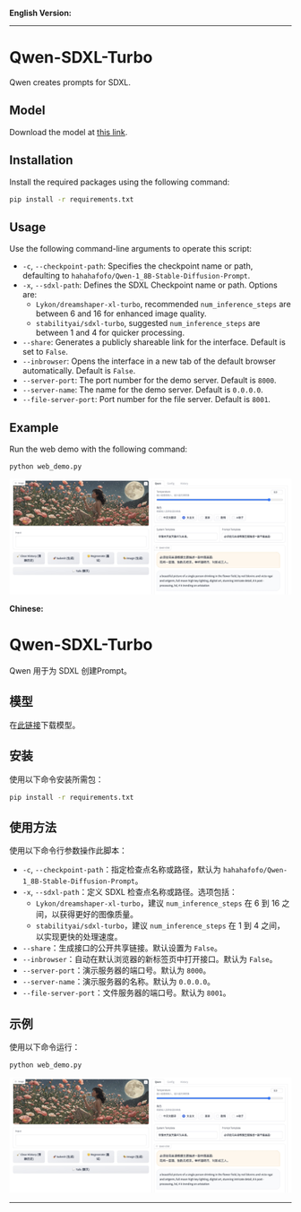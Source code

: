 **English Version:**

---

# Qwen-SDXL-Turbo

Qwen creates prompts for SDXL.

## Model

Download the model at [this link](https://huggingface.co/hahahafofo/Qwen-1_8B-Stable-Diffusion-Prompt).

## Installation

Install the required packages using the following command:

```bash
pip install -r requirements.txt
```

## Usage

Use the following command-line arguments to operate this script:

- `-c`, `--checkpoint-path`: Specifies the checkpoint name or path, defaulting to `hahahafofo/Qwen-1_8B-Stable-Diffusion-Prompt`.
- `-x`, `--sdxl-path`: Defines the SDXL Checkpoint name or path. Options are:
  - `Lykon/dreamshaper-xl-turbo`, recommended `num_inference_steps` are between 6 and 16 for enhanced image quality.
  - `stabilityai/sdxl-turbo`, suggested `num_inference_steps` are between 1 and 4 for quicker processing.
- `--share`: Generates a publicly shareable link for the interface. Default is set to `False`.
- `--inbrowser`: Opens the interface in a new tab of the default browser automatically. Default is `False`.
- `--server-port`: The port number for the demo server. Default is `8000`.
- `--server-name`: The name for the demo server. Default is `0.0.0.0`.
- `--file-server-port`: Port number for the file server. Default is `8001`.

## Example

Run the web demo with the following command:

```bash
python web_demo.py
```

![demo.jpg](demo.jpg)



**Chinese:**



# Qwen-SDXL-Turbo

Qwen 用于为 SDXL 创建Prompt。

## 模型

在[此链接](https://huggingface.co/hahahafofo/Qwen-1_8B-Stable-Diffusion-Prompt)下载模型。

## 安装

使用以下命令安装所需包：

```bash
pip install -r requirements.txt
```

## 使用方法

使用以下命令行参数操作此脚本：

- `-c`, `--checkpoint-path`：指定检查点名称或路径，默认为 `hahahafofo/Qwen-1_8B-Stable-Diffusion-Prompt`。
- `-x`, `--sdxl-path`：定义 SDXL 检查点名称或路径。选项包括：
  - `Lykon/dreamshaper-xl-turbo`，建议 `num_inference_steps` 在 6 到 16 之间，以获得更好的图像质量。
  - `stabilityai/sdxl-turbo`，建议 `num_inference_steps` 在 1 到 4 之间，以实现更快的处理速度。
- `--share`：生成接口的公开共享链接。默认设置为 `False`。
- `--inbrowser`：自动在默认浏览器的新标签页中打开接口。默认为 `False`。
- `--server-port`：演示服务器的端口号。默认为 `8000`。
- `--server-name`：演示服务器的名称。默认为 `0.0.0.0`。
- `--file-server-port`：文件服务器的端口号。默认为 `8001`。

## 示例

使用以下命令运行：

```bash
python web_demo.py
```

![demo.jpg](demo.jpg)

---
